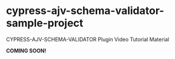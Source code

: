 # cypress-ajv-schema-validator-sample-project
CYPRESS-AJV-SCHEMA-VALIDATOR Plugin Video Tutorial Material

**COMING SOON!**
